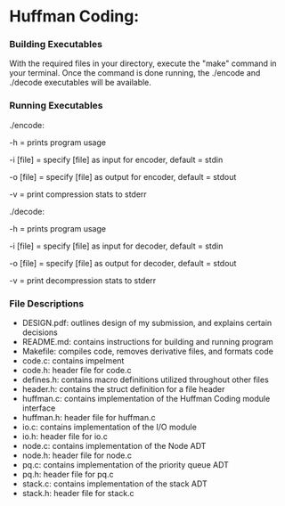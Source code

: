 # Huffman Coding:

### Building Executables
With the required files in your directory, execute the "make" command in your terminal.
Once the command is done running, the ./encode and ./decode executables will be available.

### Running Executables
./encode:

-h = prints program usage

-i [file] = specify [file] as input for encoder, default = stdin

-o [file] = specify [file] as output for encoder, default = stdout

-v = print compression stats to stderr

./decode: 

-h = prints program usage

-i [file] = specify [file] as input for decoder, default = stdin

-o [file] = specify [file] as output for decoder, default = stdout

-v = print decompression stats to stderr

### File Descriptions
- DESIGN.pdf: outlines design of my submission, and explains certain decisions
- README.md: contains instructions for building and running program
- Makefile: compiles code, removes derivative files, and formats code
- code.c: contains impelment
- code.h: header file for code.c
- defines.h: contains macro definitions utilized throughout other files
- header.h: contains the struct definition for a file header
- huffman.c: contains implementation of the Huffman Coding module interface
- huffman.h: header file for huffman.c
- io.c: contains implementation of the I/O module
- io.h: header file for io.c
- node.c: contains implementation of the Node ADT
- node.h: header file for node.c
- pq.c: contains implementation of the priority queue ADT
- pq.h: header file for pq.c
- stack.c: contains implementation of the stack ADT
- stack.h: header file for stack.c
